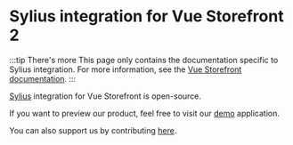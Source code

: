 # Sylius integration for Vue Storefront 2

:::tip There's more
This page only contains the documentation specific to Sylius integration. For more information, see the [Vue Storefront documentation](https://docs.vuestorefront.io/v2/).
:::

[Sylius](https://www.vuestorefront.io/sylius) integration for Vue Storefront is open-source.

If you want to preview our product, feel free to visit our [demo](https://vsf-next.ournights-staging.rocks/) application.

You can also support us by contributing [here](https://github.com/vuestorefront/sylius).
